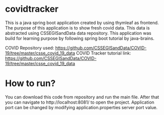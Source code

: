 # covidtracker

This is a java spring boot application created by using thymleaf as frontend. The purpose of this application is to show fresh covid data. This data is abstracted using CSSEGISandData data repository. This application was build for learning purpose by following spring boot tutorial by java-brains.

COVID Repository used: https://github.com/CSSEGISandData/COVID-19/tree/master/csse_covid_19_data
COVID Tracker tutorial link: https://github.com/CSSEGISandData/COVID-19/tree/master/csse_covid_19_data


# How to run?

You can download this code from repository and run the main file. After that you can navigate to http://localhost:8081/ to open the project. Application port can be changed by modifying application.properties server port value.


